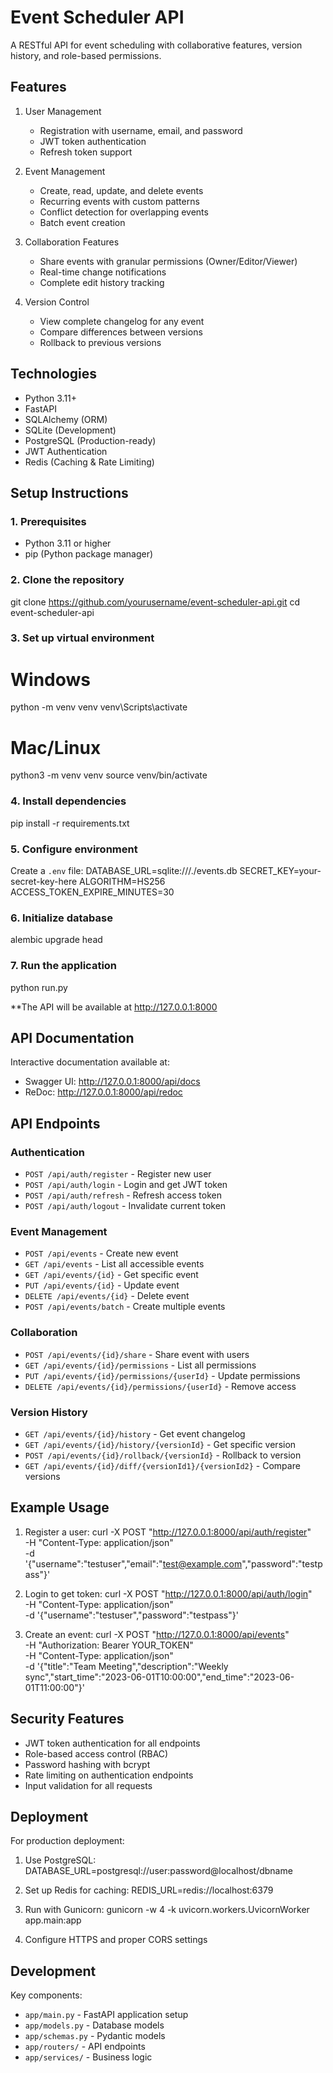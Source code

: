 # Event Scheduler API
A RESTful API for event scheduling with collaborative features, version history, and role-based permissions.

## Features

1. User Management
   - Registration with username, email, and password
   - JWT token authentication
   - Refresh token support

2. Event Management
   - Create, read, update, and delete events
   - Recurring events with custom patterns
   - Conflict detection for overlapping events
   - Batch event creation

3. Collaboration Features
   - Share events with granular permissions (Owner/Editor/Viewer)
   - Real-time change notifications
   - Complete edit history tracking

4. Version Control
   - View complete changelog for any event
   - Compare differences between versions
   - Rollback to previous versions

## Technologies

- Python 3.11+
- FastAPI
- SQLAlchemy (ORM)
- SQLite (Development)
- PostgreSQL (Production-ready)
- JWT Authentication
- Redis (Caching & Rate Limiting)

## Setup Instructions

### 1. Prerequisites
- Python 3.11 or higher
- pip (Python package manager)

### 2. Clone the repository
git clone https://github.com/yourusername/event-scheduler-api.git
cd event-scheduler-api


### 3. Set up virtual environment

# Windows
python -m venv venv
venv\Scripts\activate

# Mac/Linux
python3 -m venv venv
source venv/bin/activate


### 4. Install dependencies
pip install -r requirements.txt


### 5. Configure environment
Create a `.env` file:
DATABASE_URL=sqlite:///./events.db
SECRET_KEY=your-secret-key-here
ALGORITHM=HS256
ACCESS_TOKEN_EXPIRE_MINUTES=30


### 6. Initialize database
alembic upgrade head

### 7. Run the application
python run.py


**The API will be available at http://127.0.0.1:8000


## API Documentation

Interactive documentation available at:
- Swagger UI: http://127.0.0.1:8000/api/docs
- ReDoc: http://127.0.0.1:8000/api/redoc


## API Endpoints

### Authentication
- `POST /api/auth/register` - Register new user
- `POST /api/auth/login` - Login and get JWT token
- `POST /api/auth/refresh` - Refresh access token
- `POST /api/auth/logout` - Invalidate current token

### Event Management
- `POST /api/events` - Create new event
- `GET /api/events` - List all accessible events
- `GET /api/events/{id}` - Get specific event
- `PUT /api/events/{id}` - Update event
- `DELETE /api/events/{id}` - Delete event
- `POST /api/events/batch` - Create multiple events

### Collaboration
- `POST /api/events/{id}/share` - Share event with users
- `GET /api/events/{id}/permissions` - List all permissions
- `PUT /api/events/{id}/permissions/{userId}` - Update permissions
- `DELETE /api/events/{id}/permissions/{userId}` - Remove access

### Version History
- `GET /api/events/{id}/history` - Get event changelog
- `GET /api/events/{id}/history/{versionId}` - Get specific version
- `POST /api/events/{id}/rollback/{versionId}` - Rollback to version
- `GET /api/events/{id}/diff/{versionId1}/{versionId2}` - Compare versions


## Example Usage

1. Register a user:
curl -X POST "http://127.0.0.1:8000/api/auth/register" \
  -H "Content-Type: application/json" \
  -d '{"username":"testuser","email":"test@example.com","password":"testpass"}'

2. Login to get token:
curl -X POST "http://127.0.0.1:8000/api/auth/login" \
  -H "Content-Type: application/json" \
  -d '{"username":"testuser","password":"testpass"}'

3. Create an event:
curl -X POST "http://127.0.0.1:8000/api/events" \
  -H "Authorization: Bearer YOUR_TOKEN" \
  -H "Content-Type: application/json" \
  -d '{"title":"Team Meeting","description":"Weekly sync","start_time":"2023-06-01T10:00:00","end_time":"2023-06-01T11:00:00"}'


## Security Features
- JWT token authentication for all endpoints
- Role-based access control (RBAC)
- Password hashing with bcrypt
- Rate limiting on authentication endpoints
- Input validation for all requests

## Deployment

For production deployment:
1. Use PostgreSQL:
   DATABASE_URL=postgresql://user:password@localhost/dbname

2. Set up Redis for caching:
   REDIS_URL=redis://localhost:6379

3. Run with Gunicorn:
   gunicorn -w 4 -k uvicorn.workers.UvicornWorker app.main:app

4. Configure HTTPS and proper CORS settings

## Development

Key components:
- `app/main.py` - FastAPI application setup
- `app/models.py` - Database models
- `app/schemas.py` - Pydantic models
- `app/routers/` - API endpoints
- `app/services/` - Business logic
